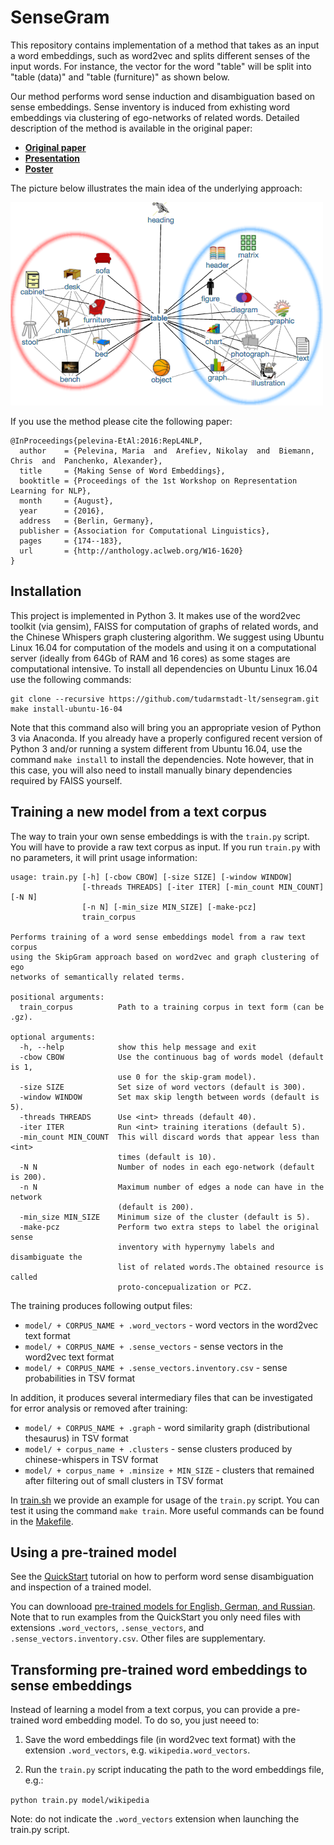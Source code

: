 # SenseGram

This repository contains implementation of a method that takes as an input a word embeddings, such as word2vec and splits different senses of the input words. For instance, the vector for the word "table" will be split into "table (data)" and "table (furniture)" as shown below.

Our method performs word sense induction and disambiguation based on sense embeddings. Sense inventory is induced from exhisting word embeddings via clustering of ego-networks of related words. Detailed description of the method is available in the original paper:

- [**Original paper**](http://aclweb.org/anthology/W/W16/W16-1620.pdf)
- [**Presentation**](docs/presentation.pdf)
- [**Poster**](docs/poster.pdf)

The picture below illustrates the main idea of the underlying approach: 

![ego](docs/table3.png)

If you use the method please cite the following paper:

```
@InProceedings{pelevina-EtAl:2016:RepL4NLP,
  author    = {Pelevina, Maria  and  Arefiev, Nikolay  and  Biemann, Chris  and  Panchenko, Alexander},
  title     = {Making Sense of Word Embeddings},
  booktitle = {Proceedings of the 1st Workshop on Representation Learning for NLP},
  month     = {August},
  year      = {2016},
  address   = {Berlin, Germany},
  publisher = {Association for Computational Linguistics},
  pages     = {174--183},
  url       = {http://anthology.aclweb.org/W16-1620}
}
```

## Installation

This project is implemented in Python 3. It makes use of the word2vec toolkit (via gensim), FAISS for computation of graphs of related words, and the Chinese Whispers graph clustering algorithm. We suggest using Ubuntu Linux 16.04 for computation of the models and using it on a computational server (ideally from 64Gb of RAM and 16 cores) as some stages are computational intensive. To install all dependencies on Ubuntu Linux 16.04 use the following commands:

```
git clone --recursive https://github.com/tudarmstadt-lt/sensegram.git
make install-ubuntu-16-04
```

Note that this command also will bring you an appropriate vesion of Python 3 via Anaconda. If you already have a properly configured recent version of Python 3 and/or running a system different from Ubuntu 16.04, use the command ``make install`` to install the dependencies. Note however, that in this case, you will also need to install manually binary dependencies required by FAISS yourself. 


## Training a new model from a text corpus

The way to train your own sense embeddings is with the `train.py` script. You will have to provide a raw text corpus as input. If you run `train.py` with no parameters, it will print usage information:

```
usage: train.py [-h] [-cbow CBOW] [-size SIZE] [-window WINDOW]
                [-threads THREADS] [-iter ITER] [-min_count MIN_COUNT] [-N N]
                [-n N] [-min_size MIN_SIZE] [-make-pcz]
                train_corpus

Performs training of a word sense embeddings model from a raw text corpus
using the SkipGram approach based on word2vec and graph clustering of ego
networks of semantically related terms.

positional arguments:
  train_corpus          Path to a training corpus in text form (can be .gz).

optional arguments:
  -h, --help            show this help message and exit
  -cbow CBOW            Use the continuous bag of words model (default is 1,
                        use 0 for the skip-gram model).
  -size SIZE            Set size of word vectors (default is 300).
  -window WINDOW        Set max skip length between words (default is 5).
  -threads THREADS      Use <int> threads (default 40).
  -iter ITER            Run <int> training iterations (default 5).
  -min_count MIN_COUNT  This will discard words that appear less than <int>
                        times (default is 10).
  -N N                  Number of nodes in each ego-network (default is 200).
  -n N                  Maximum number of edges a node can have in the network
                        (default is 200).
  -min_size MIN_SIZE    Minimum size of the cluster (default is 5).
  -make-pcz             Perform two extra steps to label the original sense
                        inventory with hypernymy labels and disambiguate the
                        list of related words.The obtained resource is called
                        proto-concepualization or PCZ.
```

The training produces following output files:

* `model/ + CORPUS_NAME + .word_vectors` - word vectors in the word2vec text format
* `model/ + CORPUS_NAME + .sense_vectors` - sense vectors in the word2vec text format
* `model/ + CORPUS_NAME + .sense_vectors.inventory.csv` - sense probabilities in TSV format

In addition, it produces several intermediary files that can be investigated for error analysis or removed after training:

* `model/ + CORPUS_NAME + .graph` - word similarity graph (distributional thesaurus) in TSV format
* `model/ + corpus_name + .clusters` - sense clusters produced by chinese-whispers in TSV format
* `model/ + corpus_name + .minsize + MIN_SIZE` - clusters that remained after filtering out of small clusters in TSV format

In [train.sh](train.sh) we provide an example for usage of the `train.py` script. You can test it using the command ``make train``. More useful commands can be found in the [Makefile](Makefile).

## Using a pre-trained model 

See the [QuickStart](QuickStart.ipynb) tutorial on how to perform word sense disambiguation and inspection of a trained model.

You can downlooad [pre-trained models for English, German, and Russian](http://ltdata1.informatik.uni-hamburg.de/sensegram/). Note that to run examples from the QuickStart you only need files with extensions ``.word_vectors``, ``.sense_vectors``, and ``.sense_vectors.inventory.csv``. Other files are supplementary.

## Transforming pre-trained word embeddings to sense embeddings

Instead of learning a model from a text corpus, you can provide a pre-trained word embedding model. To do so, you just neeed to:

1. Save the word embeddings file (in word2vec text format) with the extension ``.word_vectors``, e.g. ``wikipedia.word_vectors``. 

2. Run the ``train.py`` script inducating the path to the word embeddings file, e.g.:

```python train.py model/wikipedia```

Note: do not indicate the ``.word_vectors`` extension when launching the train.py script. 
